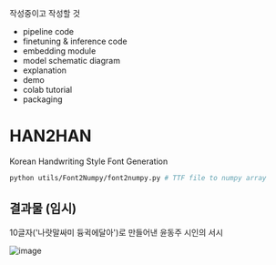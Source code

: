 작성중이고 작성할 것
- pipeline code
- finetuning & inference code
- embedding module
- model schematic diagram
- explanation
- demo
- colab tutorial
- packaging

# HAN2HAN
Korean Handwriting Style Font Generation



```bash
python utils/Font2Numpy/font2numpy.py # TTF file to numpy array
```

## 결과물 (임시)
10글자('나랏말싸미 듕귁에달아')로 만들어낸 윤동주 시인의 서시


![image](https://user-images.githubusercontent.com/73981982/138566749-9933493e-b29a-45a6-999e-314b33f3f3b8.png)
